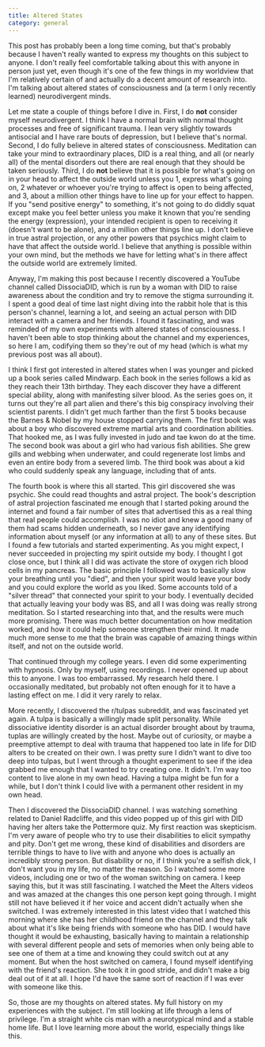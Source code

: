 ```yaml
---
title: Altered States
category: general
---
```

This post has probably been a long time coming, but that's probably because I haven't really wanted to express my thoughts on this subject to anyone. I don't really feel comfortable talking about this with anyone in person just yet, even though it's one of the few things in my worldview that I'm relatively certain of and actually do a decent amount of research into. I'm talking about altered states of consciousness and (a term I only recently learned) neurodivergent minds.

Let me state a couple of things before I dive in. First, I do **not** consider myself neurodivergent. I think I have a normal brain with normal thought processes and free of significant trauma. I lean very slightly towards antisocial and I have rare bouts of depression, but I believe that's normal. Second, I do fully believe in altered states of consciousness. Meditation can take your mind to extraordinary places, DID is a real thing, and all (or nearly all) of the mental disorders out there are real enough that they should be taken seriously. Third, I do **not** believe that it is possible for what's going on in your head to affect the outside world unless you 1, express what's going on, 2 whatever or whoever you're trying to affect is open to being affected, and 3, about a million other things have to line up for your effect to happen. If you "send positive energy" to something, it's not going to do diddly squat except make you feel better unless you make it known that you're sending the energy (expression), your intended recipient is open to receiving it (doesn't want to be alone), and a million other things line up. I don't believe in true astral projection, or any other powers that psychics might claim to have that affect the outside world. I believe that anything is possible within your own mind, but the methods we have for letting what's in there affect the outside world are extremely limited.

Anyway, I'm making this post because I recently discovered a YouTube channel called DissociaDID, which is run by a woman with DID to raise awareness about the condition and try to remove the stigma surrounding it. I spent a good deal of time last night diving into the rabbit hole that is this person's channel, learning a lot, and seeing an actual person with DID interact with a camera and her friends. I found it fascinating, and was reminded of my own experiments with altered states of consciousness. I haven't been able to stop thinking about the channel and my experiences, so here I am, codifying them so they're out of my head (which is what my previous post was all about).

I think I first got interested in altered states when I was younger and picked up a book series called Mindwarp. Each book in the series follows a kid as they reach their 13th birthday. They each discover they have a different special ability, along with manifesting silver blood. As the series goes on, it turns out they're all part alien and there's this big conspiracy involving their scientist parents. I didn't get much farther than the first 5 books because the Barnes & Nobel by my house stopped carrying them. The first book was about a boy who discovered extreme martial arts and coordination abilities. That hooked me, as I was fully invested in judo and tae kwon do at the time. The second book was about a girl who had various fish abilities. She grew gills and webbing when underwater, and could regenerate lost limbs and even an entire body from a severed limb. The third book was about a kid who could suddenly speak any language, including that of ants.

The fourth book is where this all started. This girl discovered she was psychic. She could read thoughts and astral project. The book's description of astral projection fascinated me enough that I started poking around the internet and found a fair number of sites that advertised this as a real thing that real people could accomplish. I was no idiot and knew a good many of them had scams hidden underneath, so I never gave any identifying information about myself (or any information at all) to any of these sites. But I found a few tutorials and started experimenting. As you might expect, I never succeeded in projecting my spirit outside my body. I thought I got close once, but I think all I did was activate the store of oxygen rich blood cells in my pancreas. The basic principle I followed was to basically slow your breathing until you "died", and then your spirit would leave your body and you could explore the world as you liked. Some accounts told of a "silver thread" that connected your spirit to your body. I eventually decided that actually leaving your body was BS, and all I was doing was really strong meditation. So I started researching into that, and the results were much more promising. There was much better documentation on how meditation worked, and how it could help someone strengthen their mind. It made much more sense to me that the brain was capable of amazing things within itself, and not on the outside world.

That continued through my college years. I even did some experimenting with hypnosis. Only by myself, using recordings. I never opened up about this to anyone. I was too embarrassed. My research held there. I occasionally meditated, but probably not often enough for it to have a lasting effect on me. I did it very rarely to relax.

More recently, I discovered the r/tulpas subreddit, and was fascinated yet again. A tulpa is basically a willingly made split personality. While dissociative identity disorder is an actual disorder brought about by trauma, tuplas are willingly created by the host. Maybe out of curiosity, or maybe a preemptive attempt to deal with trauma that happened too late in life for DID alters to be created on their own. I was pretty sure I didn't want to dive too deep into tulpas, but I went through a thought experiment to see if the idea grabbed me enough that I wanted to try creating one. It didn't. I'm way too content to live alone in my own head. Having a tulpa might be fun for a while, but I don't think I could live with a permanent other resident in my own head.

Then I discovered the DissociaDID channel. I was watching something related to Daniel Radcliffe, and this video popped up of this girl with DID having her alters take the Pottermore quiz. My first reaction was skepticism. I'm very aware of people who try to use their disabilities to elicit sympathy and pity. Don't get me wrong, these kind of disabilities and disorders are terrible things to have to live with and anyone who does is actually an incredibly strong person. But disability or no, if I think you're a selfish dick, I don't want you in my life, no matter the reason. So I watched some more videos, including one or two of the woman switching on camera. I keep saying this, but it was still fascinating. I watched the Meet the Alters videos and was amazed at the changes this one person kept going through. I might still not have believed it if her voice and accent didn't actually when she switched. I was extremely interested in this latest video that I watched this morning where she has her childhood friend on the channel and they talk about what it's like being friends with someone who has DID. I would have thought it would be exhausting, basically having to maintain a relationship with several different people and sets of memories when only being able to see one of them at a time and knowing they could switch out at any moment. But when the host switched on camera, I found myself identifying with the friend's reaction. She took it in good stride, and didn't make a big deal out of it at all. I hope I'd have the same sort of reaction if I was ever with someone like this.

So, those are my thoughts on altered states. My full history on my experiences with the subject. I'm still looking at life through a lens of privilege. I'm a straight white cis man with a neurotypical mind and a stable home life. But I love learning more about the world, especially things like this.
